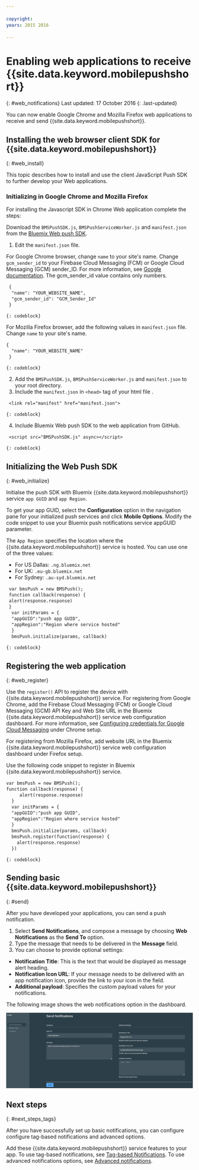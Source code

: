 ```yaml
---

copyright:
years: 2015 2016

---
```



# Enabling web applications to receive {{site.data.keyword.mobilepushshort}}
{: #web_notifications}
Last updated: 17 October 2016
{: .last-updated}

You can now enable Google Chrome and Mozilla Firefox web applications to receive and send {{site.data.keyword.mobilepushshort}}.

## Installing the web browser client SDK for {{site.data.keyword.mobilepushshort}}
{: #web_install}

This topic describes how to install and use the client JavaScript Push SDK to further develop your Web applications.

### Initializing in Google Chrome and Mozilla Firefox

For installing the Javascript SDK in Chrome Web application complete the steps:

Download the `BMSPushSDK.js`, `BMSPushServiceWorker.js` and `manifest.json` from the [Bluemix Web push SDK](https://codeload.github.com/ibm-bluemix-mobile-services/bms-clientsdk-javascript-webpush/zip/master).

1. Edit the `manifest.json` file.

For Google Chrome browser, change `name` to your site's name. Change `gcm_sender_id` to your Firebase Cloud Messaging (FCM) or Google Cloud Messaging (GCM) sender_ID. For more information, see [Google documentation](https://developers.google.com/web/fundamentals/getting-started/codelabs/push-notifications/#make_a_project_on_the_google_developer_console). The gcm_sender_id value contains only numbers.

```
 {
  "name": "YOUR_WEBSITE_NAME",
  "gcm_sender_id": "GCM_Sender_Id"
 }
```
    {: codeblock}
 
For Mozilla Firefox browser, add the following values in `manifest.json` file.     Change `name` to your site's name.

```
{
  "name": "YOUR_WEBSITE_NAME"
 }
```
    {: codeblock}

2. Add the `BMSPushSDK.js`, `BMSPushServiceWorker.js` and `manifest.json` to your root directory.
3. Include the `manifest.json` in ``<head>`` tag of your html file .
```
 <link rel="manifest" href="manifest.json">
```
    {: codeblock}
4. Include Bluemix Web push SDK to the web application from GitHub.
```
 <script src="BMSPushSDK.js" async></script>
```
    {: codeblock}

## Initializing the Web Push SDK 
{: #web_initialize}

Initialse the push SDK with Bluemix {{site.data.keyword.mobilepushshort}} service `app GUID` and `app Region`.  

To get your app GUID, select the **Configuration** option in the navigation pane for your initialized push services and click **Mobile Options**. Modify the code snippet to use your Bluemix push notifications service appGUID parameter.

The `App Region` specifies the location where the {{site.data.keyword.mobilepushshort}} service is hosted. You can use one of the three values:

 - For US Dallas:	 `.ng.bluemix.net`
 - For UK:			 `.eu-gb.bluemix.net`
 - For Sydney:		 `.au-syd.bluemix.net`

```
 var bmsPush = new BMSPush();
 function callback(response) {
 alert(response.response)
 }
  var initParams = {
  "appGUID":"push app GUID",
  "appRegion":"Region where service hosted"
  }
  bmsPush.initialize(params, callback)
```
	{: codeblock}

## Registering the web application
{: #web_register}

Use the `register()` API to register the device with {{site.data.keyword.mobilepushshort}} service. For registering from Google Chrome, add the Firebase Cloud Messaging (FCM) or Google Cloud Messaging (GCM) API Key and Web Site URL in the Bluemix {{site.data.keyword.mobilepushshort}} service web configuration dashboard. For more information, see [Configuring credentials for Google Cloud Messaging](t_push_provider_android.html) under Chrome setup.

For registering from Mozilla Firefox, add website URL in the Bluemix {{site.data.keyword.mobilepushshort}} service web configuration dashboard under Firefox setup.

Use the following code snippet to register in Bluemix {{site.data.keyword.mobilepushshort}} service.
```
var bmsPush = new BMSPush();
function callback(response) {
     alert(response.response)
  }
  var initParams = {
  "appGUID":"push app GUID",
  "appRegion":"Region where service hosted"
  }
  bmsPush.initialize(params, callback)
  bmsPush.register(function(response) {
    alert(response.response)
  })
```
    {: codeblock}

## Sending basic {{site.data.keyword.mobilepushshort}}
  {: #send}

After you have developed your applications, you can send a push notification. 

1. Select **Send Notifications**, and compose a message by choosing **Web Notifications** as the **Send To** option. 
2. Type the message that needs to be delivered in the **Message** field.
3. You can choose to provide optional settings:
  - **Notification Title**: This is the text that would be displayed as message alert heading.
  - **Notification Icon URL**: If your message needs to be delivered with an app notification icon, provide the link to your icon in the field.
  - **Additional payload**: Specifies the custom payload values for your notifications.

The following image shows the web notifications option in the dashboard.

  ![Notifications screen](images/DashboardWebpush.jpg)
  
## Next steps
  {: #next_steps_tags}

After you have successfully set up basic notifications, you can configure configure tag-based notifications and advanced options.

Add these {{site.data.keyword.mobilepushshort}} service features to your app. To use tag-based notifications, see [Tag-based Notifications](c_tag_basednotifications.html). To use advanced notifications options, see [Advanced notifications](t_advance_badge_sound_payload.html).
